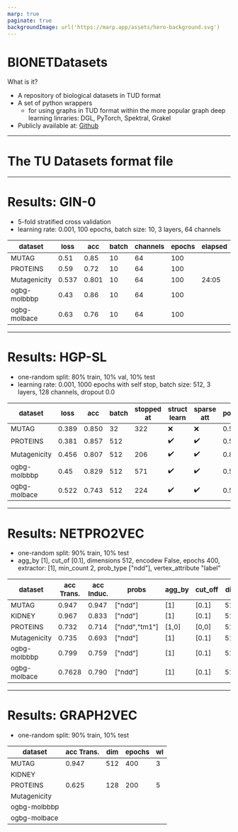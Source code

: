 ```yaml
---
marp: true
paginate: true
backgroundImage: url('https://marp.app/assets/hero-background.svg')
---
```


<style>
td {
  font-size: 15px
}
th {
  font-size: 15px
}
</style>

# BIONETDatasets

What is it?
- A repository of biological datasets in TUD format
- A set of python wrappers 
    + for using graphs in TUD format within the more popular graph deep learning linraries: DGL, PyTorch, Spektral, Grakel
- Publicly available at: [Github](https://github.com/giordamaug/BIONETdatasets)


---
# The TU Datasets format file

---
# Results: GIN-0

-  5-fold stratified cross validation
- learning rate: 0.001, 100 epochs, batch size: 10, 3 layers, 64 channels

|dataset|loss                         |acc   | batch | channels | epochs | elapsed |
|-------|-----------------------------|------|------|------|------|------|
|MUTAG  |0.51                         |0.85  | 10   | 64   | 100  |
|PROTEINS|0.59                        |0.72  | 10   | 64   | 100  |
|Mutagenicity    |   0.537 | 0.801 | 10   | 64   | 100  | 24:05
|ogbg-molbbbp|0.43                    |0.86  | 10   | 64   | 100  |
|ogbg-molbace|0.63                    |0.76  | 10   | 64   | 100  |

---

# Results: HGP-SL

- one-random split: 80% train, 10% val, 10% test
- learning rate: 0.001, 1000 epochs with self stop, batch size: 512, 3 layers, 128 channels, dropout 0.0



|dataset        |loss                    |acc   | batch | stopped at | struct learn | sparse att | pool_ratio | elapsed |
|---------------|------------------------|------|-------|------------|----|---|----|----|
|MUTAG          |0.389                   |0.850 | 32    | 322        | :x:  | :x: | 0.5 | 105s
|PROTEINS       |0.381                   |0.857 | 512   |            | :heavy_check_mark:  |:heavy_check_mark: | 0.5 |
|Mutagenicity       |0.456 | 0.807| 512   |  206     | :heavy_check_mark:  |:heavy_check_mark: | 0.8 | 7499
|ogbg-molbbbp   |0.45 | 0.829  | 512   | 571        |:heavy_check_mark:  |:heavy_check_mark: |0.5 |1344s
|ogbg-molbace   | 0.522                  |0.743 | 512   | 224      | :heavy_check_mark:  |:heavy_check_mark: |0.5 | 3403s

----

# Results: NETPRO2VEC

-  one-random split: 90% train, 10% test
- agg_by [1], cut_of [0.1], dimensions 512, encodew False, 
  epochs 400, extractor: [1], min_count 2, prob_type ["ndd"], 
  vertex_attribute "label"

|dataset| acc Trans.   | acc Induc. | probs | agg_by | cut_off | dim | encodew | epochs | extr| min_count | v_label | 
|---|----|----|----|----|----|----|----|----|----|----|----|
|MUTAG  | 0.947  | 0.947   | ["ndd"] | [1] | [0.1] | 512 | :x: | 400 | [2,2] |  1 | label | 
|KIDNEY  | 0.967  | 0.833   | ["ndd"] | [1] | [0.1] | 512 | :x: | 400 | [2,2] |  1 | label |
|PROTEINS| 0.732 | 0.714 |  ["ndd","tm1"] | [1,0] | [0,0] | 512 | :x: | 200 | [2,2] |  2 | label | 
|Mutagenicity    | 0.735 | 0.693 | ["ndd"] | [1] | [0.1] | 512 | :x: | 400 | [2,2] |  1 | label | 
|ogbg-molbbbp| 0.799 | 0.759 | ["ndd"] | [1] | [0.1] | 512 | :x: | 400 | [2,2] |  1 | label |
|ogbg-molbace| 0.7628  | 0.790   | ["ndd"] | [1] | [0.1] | 512 | :x: | 400 | [2,2] |  1 | label | 
---

# Results: GRAPH2VEC

-  one-random split: 90% train, 10% test

|dataset| acc Trans.   | dim | epochs | wl |
|---|----|---|---|---|
|MUTAG  | 0.947  |  512  | 400 | 3 |
|KIDNEY  |   |    | 
|PROTEINS| 0.625 | 128  | 200 | 5 | 
|Mutagenicity    |  |    |
|ogbg-molbbbp|  |    |
|ogbg-molbace|    |    |
